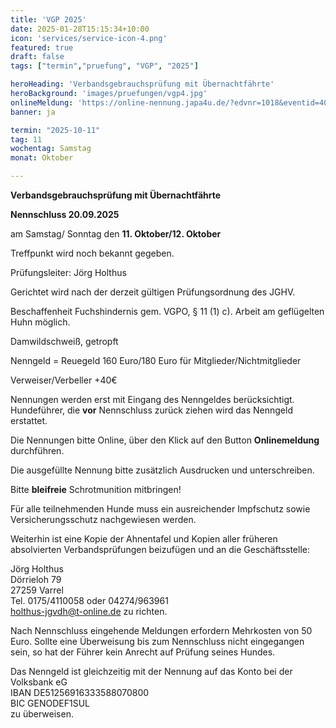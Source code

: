 ```yaml
---
title: 'VGP 2025'
date: 2025-01-28T15:15:34+10:00
icon: 'services/service-icon-4.png'
featured: true
draft: false
tags: ["termin","pruefung", "VGP", "2025"]

heroHeading: 'Verbandsgebrauchsprüfung mit Übernachtfährte'
heroBackground: 'images/pruefungen/vgp4.jpg'
onlineMeldung: 'https://online-nennung.japa4u.de/?edvnr=1018&eventid=405'
banner: ja

termin: "2025-10-11"
tag: 11
wochentag: Samstag
monat: Oktober

---
```



**Verbandsgebrauchsprüfung mit Übernachtfährte**

**Nennschluss 20.09.2025**

am Samstag/ Sonntag den **11. Oktober/12. Oktober**

Treffpunkt wird noch bekannt gegeben.  

Prüfungsleiter: Jörg Holthus

Gerichtet wird nach der derzeit gültigen Prüfungsordnung des JGHV.

Beschaffenheit Fuchshindernis gem. VGPO, § 11 (1) c). Arbeit am geflügelten Huhn möglich.

Damwildschweiß, getropft

Nenngeld = Reuegeld 160 Euro/180 Euro für Mitglieder/Nichtmitglieder  

Verweiser/Verbeller +40€

Nennungen werden erst mit Eingang des Nenngeldes berücksichtigt. Hundeführer, die **vor** Nennschluss zurück ziehen wird das Nenngeld erstattet.

Die Nennungen bitte Online, über den Klick auf den Button **Onlinemeldung** durchführen.  

Die ausgefüllte Nennung bitte zusätzlich Ausdrucken und unterschreiben.

Bitte **bleifreie** Schrotmunition mitbringen!

Für alle teilnehmenden Hunde muss ein ausreichender Impfschutz sowie Versicherungsschutz nachgewiesen werden.

Weiterhin ist eine Kopie der Ahnentafel und Kopien aller früheren absolvierten Verbandsprüfungen beizufügen und an die Geschäftsstelle:  

Jörg Holthus  
Dörrieloh 79  
27259 Varrel  
Tel. 0175/4110058 oder 04274/963961  
holthus-jgvdh@t-online.de zu richten.  

Nach Nennschluss eingehende Meldungen erfordern Mehrkosten von 50 Euro. Sollte eine Überweisung bis zum Nennschluss nicht eingegangen sein, so hat der Führer kein Anrecht auf Prüfung seines Hundes.  

Das Nenngeld ist gleichzeitig mit der Nennung auf das Konto bei der Volksbank eG  
IBAN DE51256916333588070800  
BIC GENODEF1SUL  
zu überweisen.  
